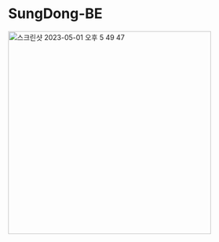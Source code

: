 # SungDong-BE
<img width="413" alt="스크린샷 2023-05-01 오후 5 49 47" src="https://user-images.githubusercontent.com/67852689/235432404-4a652300-d2cf-4adc-b571-ae71703ca815.png">
